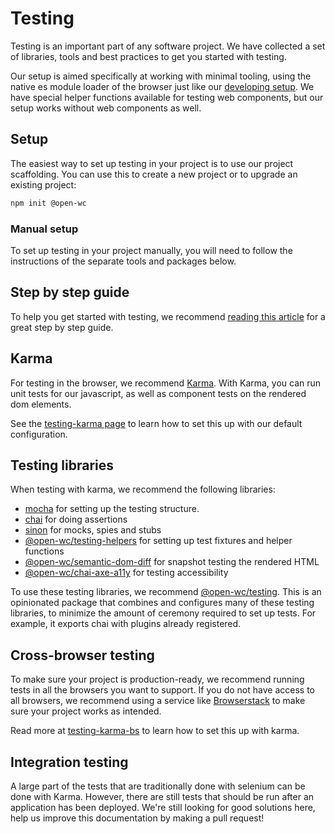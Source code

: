 # Testing

[//]: # (AUTO INSERT HEADER PREPUBLISH)

Testing is an important part of any software project. We have collected a set of libraries, tools and best practices to get you started with testing.

Our setup is aimed specifically at working with minimal tooling, using the native es module loader of the browser just like our [developing setup](https://open-wc.org/developing/). We have special helper functions available for testing web components, but our setup works without web components as well.

## Setup

The easiest way to set up testing in your project is to use our project scaffolding. You can use this to create a new project or to upgrade an existing project:

```bash
npm init @open-wc
```

### Manual setup

To set up testing in your project manually, you will need to follow the instructions of the separate tools and packages below.

## Step by step guide

To help you get started with testing, we recommend [reading this article](https://dev.to/open-wc/testing-workflow-for-web-components-g73) for a great step by step guide.

## Karma

For testing in the browser, we recommend [Karma](https://karma-runner.github.io/latest/index.html). With Karma, you can run unit tests for our javascript, as well as component tests on the rendered dom elements.

See the [testing-karma page](https://open-wc.org/testing/testing-karma.html) to learn how to set this up with our default configuration.

## Testing libraries

When testing with karma, we recommend the following libraries:

- [mocha](https://mochajs.org/) for setting up the testing structure.
- [chai](https://www.chaijs.com/) for doing assertions
- [sinon](https://open-wc.org/testing/testing-sinon.html) for mocks, spies and stubs
- [@open-wc/testing-helpers](https://open-wc.org/testing/testing-helpers.html) for setting up test fixtures and helper functions
- [@open-wc/semantic-dom-diff](https://open-wc.org/testing/smenatic-dom-diff.html) for snapshot testing the rendered HTML
- [@open-wc/chai-axe-a11y](https://open-wc.org/testing/testing-chai-a11y-axe.html) for testing accessibility

To use these testing libraries, we recommend [@open-wc/testing](https://open-wc.org/testing/testing.html). This is an opinionated package that combines and configures many of these testing libraries, to minimize the amount of ceremony required to set up tests. For example, it exports chai with plugins already registered.

## Cross-browser testing

To make sure your project is production-ready, we recommend running tests in all the browsers you want to support. If you do not have access to all browsers, we recommend using a service like [Browserstack](https://www.browserstack.com/) to make sure your project works as intended.

Read more at [testing-karma-bs](https://open-wc.org/testing/testing-karma-bs.html) to learn how to set this up with karma.

## Integration testing

A large part of the tests that are traditionally done with selenium can be done with Karma. However, there are still tests that should be run after an application has been deployed. We're still looking for good solutions here, help us improve this documentation by making a pull request!
